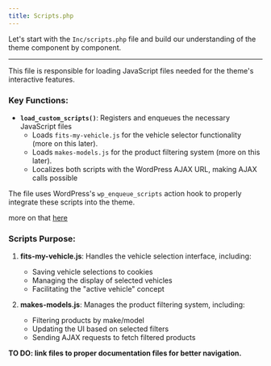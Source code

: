 ```yaml
---
title: Scripts.php
---
```

Let's start with the `Inc/scripts.php` file and build our understanding of the theme component by component.

---

This file is responsible for loading JavaScript files needed for the theme's interactive features.

### Key Functions:

- **`load_custom_scripts()`**: Registers and enqueues the necessary JavaScript files
  - Loads `fits-my-vehicle.js` for the vehicle selector functionality (more on this later).
  - Loads `makes-models.js` for the product filtering system (more on this later).
  - Localizes both scripts with the WordPress AJAX URL, making AJAX calls possible

The file uses WordPress's `wp_enqueue_scripts` action hook to properly integrate these scripts into the theme.

more on that [here](https://developer.wordpress.org/reference/hooks/wp_enqueue_scripts/)

### Scripts Purpose:

1. **fits-my-vehicle.js**: Handles the vehicle selection interface, including:
   - Saving vehicle selections to cookies
   - Managing the display of selected vehicles
   - Facilitating the "active vehicle" concept

2. **makes-models.js**: Manages the product filtering system, including:
   - Filtering products by make/model
   - Updating the UI based on selected filters
   - Sending AJAX requests to fetch filtered products

**TO DO: link files to proper documentation files for better navigation.**